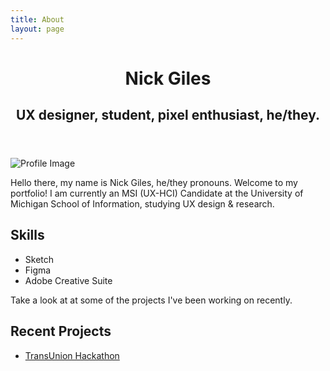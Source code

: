 ```yaml
---
title: About
layout: page
---
```

<header class="header-home">
<h1 class="title">Nick Giles</h1>
<h2 class="description">UX designer, student, pixel enthusiast, he/they.</h2>
</header>

<img src="http://nicholasgiles.com/assets/images/profile.jpg" alt="Profile Image">


<p>Hello there, my name is Nick Giles, he/they pronouns. Welcome to my portfolio! I am currently an MSI (UX-HCI) Candidate at the University of Michigan School of Information, studying UX design & research.</p>

<h2>Skills</h2>

<ul class="skill-list">
	<li>Sketch</li>
	<li>Figma</li>
	<li>Adobe Creative Suite</li>
</ul>

<p> Take a look at at some of the projects I've been working on recently.</p>

<h2>Recent Projects</h2>

<ul class="skill-list">
	<li><a href="https://github.com/">TransUnion Hackathon</a></li>
</ul>
